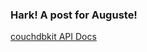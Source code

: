 ### Hark! A post for Auguste!

<a href=/couchdbkit-api-docs/couchdbkit-module.html>couchdbkit API Docs</a>
